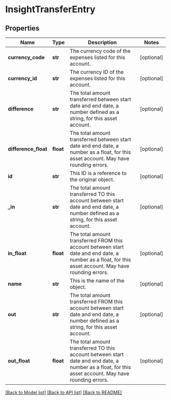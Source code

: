 # InsightTransferEntry


## Properties
Name | Type | Description | Notes
------------ | ------------- | ------------- | -------------
**currency_code** | **str** | The currency code of the expenses listed for this account. | [optional] 
**currency_id** | **str** | The currency ID of the expenses listed for this account. | [optional] 
**difference** | **str** | The total amount transferred between start date and end date, a number defined as a string, for this asset account. | [optional] 
**difference_float** | **float** | The total amount transferred between start date and end date, a number as a float, for this asset account. May have rounding errors. | [optional] 
**id** | **str** | This ID is a reference to the original object. | [optional] 
**_in** | **str** | The total amount transferred TO this account between start date and end date, a number defined as a string, for this asset account. | [optional] 
**in_float** | **float** | The total amount transferred FROM this account between start date and end date, a number as a float, for this asset account. May have rounding errors. | [optional] 
**name** | **str** | This is the name of the object. | [optional] 
**out** | **str** | The total amount transferred FROM this account between start date and end date, a number defined as a string, for this asset account. | [optional] 
**out_float** | **float** | The total amount transferred TO this account between start date and end date, a number as a float, for this asset account. May have rounding errors. | [optional] 

[[Back to Model list]](../README.md#documentation-for-models) [[Back to API list]](../README.md#documentation-for-api-endpoints) [[Back to README]](../README.md)


